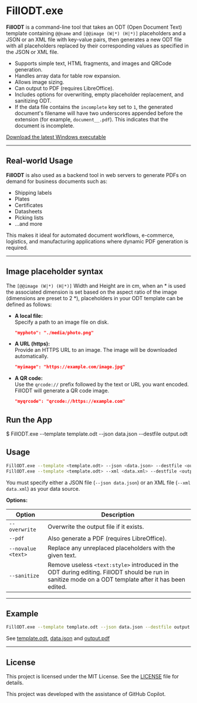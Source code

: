 # FillODT.exe

**FillODT** is a command-line tool that takes an ODT (Open Document Text) template containing `@@name` and `[@@image (W|*) (H|*)]` placeholders and a JSON or an XML file with key-value pairs, then generates a new ODT file with all placeholders replaced by their corresponding values as specified in the JSON or XML file.

- Supports simple text, HTML fragments, and images and QRCode generation.
- Handles array data for table row expansion.
- Allows image sizing.
- Can output to PDF (requires LibreOffice).
- Includes options for overwriting, empty placeholder replacement, and sanitizing ODT.
- If the data file contains the `incomplete` key set to `1`, the generated document's filename will have two underscores appended before the extension (for example, `document__.pdf`). This indicates that the document is incomplete.

[Download the latest Windows executable](https://github.com/keyvisions/FillODT/releases/latest)

---

## Real-world Usage

**FillODT** is also used as a backend tool in web servers to generate PDFs on demand for business documents such as:

- Shipping labels
- Plates
- Certificates
- Datasheets
- Picking lists
- ...and more

This makes it ideal for automated document workflows, e-commerce, logistics, and manufacturing applications where dynamic PDF generation is required.

---

## Image placeholder syntax
The `[@@image (W|*) (H|*)]` Width and Height are in cm, when an * is used the associated dimension is set based on the aspect ratio of the image (dimensions are preset to 2 *), placeholders in your ODT template can be defined as follows:

- **A local file:**  
  Specify a path to an image file on disk.
  ```json
  "myphoto": "./media/photo.png"
  ```

- **A URL (https):**  
  Provide an HTTPS URL to an image. The image will be downloaded automatically.
  ```json
  "myimage": "https://example.com/image.jpg"
  ```

- **A QR code:**  
  Use the `qrcode://` prefix followed by the text or URL you want encoded. FillODT will generate a QR code image.
  ```json
  "myqrcode": "qrcode://https://example.com"
  ```

## Run the App
$ FillODT.exe --template template.odt --json data.json --destfile output.odt

## Usage

```sh
FillODT.exe --template <template.odt> --json <data.json> --destfile <output.odt> [options]
FillODT.exe --template <template.odt> --xml <data.xml> --destfile <output.odt> [options]
```

You must specify either a JSON file (`--json data.json`) or an XML file (`--xml data.xml`) as your data source.

**Options:**

| Option                | Description                                                                                      |
|-----------------------|--------------------------------------------------------------------------------------------------|
| `--overwrite`         | Overwrite the output file if it exists.                                                          |
| `--pdf`               | Also generate a PDF (requires LibreOffice).                                                      |
| `--novalue <text>`    | Replace any unreplaced placeholders with the given text.                                         |
| `--sanitize`          | Remove useless `<text:style>` introduced in the ODT during editing. FillODT should be run in sanitize mode on a ODT template after it has been edited. |

---

## Example

```sh
FillODT.exe --template template.odt --json data.json --destfile output.odt --pdf
```

See [template.odt](https://github.com/keyvisions/FillODT/blob/master/template.odt), [data.json](https://github.com/keyvisions/FillODT/blob/master/data.json) and [output.pdf](https://github.com/keyvisions/FillODT/blob/master/output.pdf)

---

## License

This project is licensed under the MIT License. See the [LICENSE](LICENSE) file for details.

This project was developed with the assistance of GitHub Copilot.
